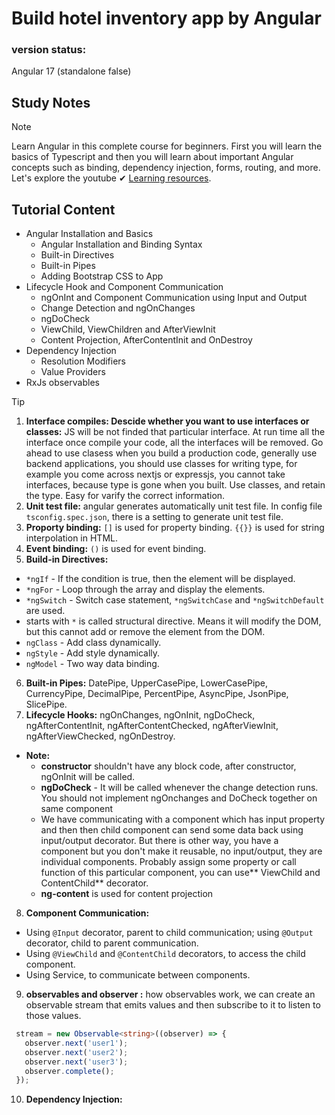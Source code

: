 # Build hotel inventory app by Angular 
### version status:
Angular 17 (standalone false)
## Study Notes
> [!NOTE]
> Learn Angular in this complete course for beginners. First you will learn the basics of Typescript and then you will learn about important Angular concepts such as binding, dependency injection, forms, routing, and more. Let's explore the youtube ✔ [Learning resources](https://www.youtube.com/watch?v=3qBXWUpoPHo&t=608s).


 ## Tutorial Content
 - Angular Installation and Basics
   - Angular Installation and Binding Syntax
   - Built-in Directives
   - Built-in Pipes
   - Adding Bootstrap CSS to App
 - Lifecycle Hook and Component Communication
   - ngOnInt and Component Communication using Input and Output
   - Change Detection and ngOnChanges
   - ngDoCheck
   - ViewChild, ViewChildren and AfterViewInit
   - Content Projection, AfterContentInit and OnDestroy
 - Dependency Injection
   - Resolution Modifiers
   - Value Providers
 - RxJs observables 

> [!TIP]
> 1. **Interface compiles: Descide whether you want to use interfaces or classes:** JS will be not finded that particular interface. At run time all the interface once compile your code, all the interfaces will be removed. Go ahead to use clasess when you build a production code, generally use backend applications, you should use classes for writing type, for example you come across nextjs or expressjs, you cannot take interfaces, because type is gone when you built. Use classes, and retain the type. Easy for varify the correct information.
> 2. **Unit test file:** angular generates automatically unit test file. In config file `tsconfig.spec.json`, there is a setting to generate unit test file.
> 3. **Proporty binding:** `[]` is used for property binding. `{{}}` is used for string interpolation in HTML.
> 4. **Event binding:** `()` is used for event binding.
> 5. **Build-in Directives:** 
> - `*ngIf` - If the condition is true, then the element will be displayed.
> - `*ngFor` - Loop through the array and display the elements.
> - `*ngSwitch` - Switch case statement, `*ngSwitchCase` and `*ngSwitchDefault` are used.
> - starts with `*` is called structural directive. Means it will modify the DOM, but this cannot add or remove the element from the DOM.
> - `ngClass` - Add class dynamically.
> - `ngStyle` - Add style dynamically.
> - `ngModel` - Two way data binding.
> 6. **Built-in Pipes:** DatePipe, UpperCasePipe, LowerCasePipe, CurrencyPipe, DecimalPipe, PercentPipe, AsyncPipe, JsonPipe, SlicePipe.
> 7. **Lifecycle Hooks:** ngOnChanges, ngOnInit, ngDoCheck, ngAfterContentInit, ngAfterContentChecked, ngAfterViewInit, ngAfterViewChecked, ngOnDestroy.<br>
  > - **Note:**
  >   - **constructor** shouldn't have any block code, after constructor, ngOnInit will be called. <br>
  >   - **ngDoCheck** - It will be called whenever the change detection runs. You should not implement ngOnchanges and DoCheck together on same component<br>
  >   - We have communicating with a component which has input property and then then child component can send some data back using input/output decorator. But there is other way, you have a component but you don't make it reusable, no input/output, they are individual components. Probably assign some property or call function of this particular component, you can use** ViewChild and ContentChild** decorator.<br>
  >   - **ng-content** is used for content projection
> 
> 8. **Component Communication:**
> - Using `@Input` decorator, parent to child communication; using `@Output` decorator, child to parent communication.
> - Using `@ViewChild` and `@ContentChild` decorators, to access the child component.
> - Using Service, to communicate between components.
> 
> 9. **observables and observer :**
> how observables work, we can create an observable stream that emits values and then subscribe to it to listen to those values.
> ```ts
>  stream = new Observable<string>((observer) => {
>    observer.next('user1');
>    observer.next('user2');
>    observer.next('user3');
>    observer.complete();
>  });
>```
> 10. **Dependency Injection:**
